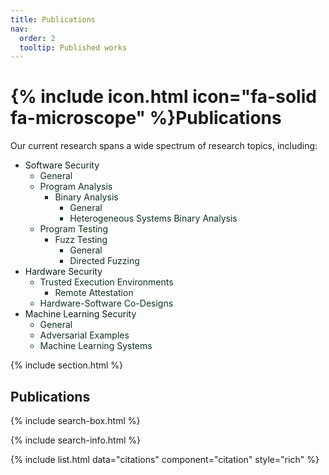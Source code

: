 ```yaml
---
title: Publications
nav:
  order: 2
  tooltip: Published works
---
```


# {% include icon.html icon="fa-solid fa-microscope" %}Publications
<!---
Lorem ipsum dolor sit amet, consectetur adipiscing elit, sed do eiusmod tempor incididunt ut labore et dolore magna aliqua.
Ut enim ad minim veniam, quis nostrud exercitation ullamco laboris nisi ut aliquip ex ea commodo consequat.
-->

Our current research spans a wide spectrum of research topics, including:

<!---
- Software Security
  - General
  - Program Analysis
    - Binary Analysis
      - General
      - Heterogeneous Systems Binary Analysis
  - Program Testing
    - Fuzz Testing
      - General
      - Directed Fuzzing
- Hardware Security
  - Trusted Execution Environments
    - Remote Attestation
  - Hardware-Software Co-Design
- Machine Learning Security
  - General
  - Adversarial Examples
  - Machine Learning Systems
-->


<ul>
  <li style="color: #092312;">Software Security
    <ul>
      <li style="color: #0d351b;">General</li>
      <li style="color: #0d351b;">Program Analysis
        <ul>
          <li style="color: #0d351b;">Binary Analysis
            <ul>
              <li style="color: #0d351b;">General</li>
              <li style="color: #0d351b;">Heterogeneous Systems Binary Analysis</li>
            </ul>
          </li>
        </ul>
      </li>
    </ul>
    <ul>
      <li style="color: #0d351b;">Program Testing
        <ul>
          <li style="color: #0d351b;">Fuzz Testing
            <ul>
              <li style="color: #0d351b;">General</li>
              <li style="color: #0d351b;">Directed Fuzzing</li>
            </ul>
          </li>
        </ul>
      </li>
    </ul>
  </li>
  <li style="color: #092312;">Hardware Security
    <ul>
      <li style="color: #0d351b;">Trusted Execution Environments
        <ul>
          <li style="color: #0d351b;">Remote Attestation</li>
        </ul>
      </li>
      <li style="color: #0d351b;">Hardware-Software Co-Designs</li>
    </ul>
  </li>
  <li style="color: #092312;">Machine Learning Security
    <ul>
      <li style="color: #0d351b;">General</li>
      <li style="color: #0d351b;">Adversarial Examples</li>
      <li style="color: #0d351b;">Machine Learning Systems</li>
    </ul>
  </li>
</ul>



{% include section.html %}


<!---
## All
-->

## Publications

{% include search-box.html %}

{% include search-info.html %}

{% include list.html data="citations" component="citation" style="rich" %}
